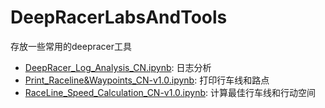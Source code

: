 # DeepRacerLabsAndTools 
存放一些常用的deepracer工具

* [DeepRacer_Log_Analysis_CN.ipynb](https://github.com/deepracer-tools/DeepRacerLabsAndTools/blob/master/DeepRacer_Log_Analysis_CN.ipynb): 日志分析
* [Print_Raceline&Waypoints_CN-v1.0.ipynb](https://github.com/deepracer-tools/DeepRacerLabsAndTools/blob/master/Print_Raceline%26Waypoints_CN-v1.0.ipynb): 打印行车线和路点
* [RaceLine_Speed_Calculation_CN-v1.0.ipynb](https://github.com/deepracer-tools/DeepRacerLabsAndTools/blob/master/RaceLine_Speed_Calculation_CN-v1.0.ipynb): 计算最佳行车线和行动空间

